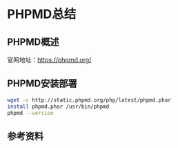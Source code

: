 # PHPMD总结
## PHPMD概述
官网地址：https://phpmd.org/

## PHPMD安装部署
``` bash
wget -c http://static.phpmd.org/php/latest/phpmd.phar
install phpmd.phar /usr/bin/phpmd
phpmd --version
```

## 参考资料
